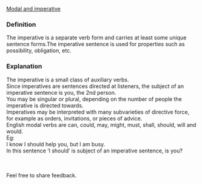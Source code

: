 [Modal and imperative](https://Prayuja-Teli.github.io/Blog/Modalandimperative)<br/>

### Definition<br/>
The imperative is a separate verb form and carries at least some unique sentence forms.The imperative sentence is used for properties such as possibility, obligation, etc.<br/>

### Explanation
The imperative is a small class of auxiliary verbs.<br/>
Since imperatives are sentences directed at listeners, the subject of an imperative sentence is you, the 2nd person.<br/>
You may be singular or plural, depending on the number of people the imperative is directed towards.<br/>
Imperatives may be interpreted with many subvarieties of directive force, for example as orders, invitations, or pieces of advice.<br/>
English modal verbs are can, could, may, might, must, shall, should, will and would.<br/> 
Eg: <br/>
I know I should help you, but I am busy.<br/>
In this sentence ‘I should’ is subject of an imperative sentence, is you?<br/><br/><br/>

Feel free to share feedback.


